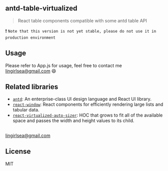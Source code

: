 ## antd-table-virtualized
> React table components compatible with some antd table API

❗️ `Note that this version is not yet stable, please do not use it in production environment`


## Usage

Please refer to App.js for usage, feel free to contact me <lingirlsea@gmail.com> :smile:


## Related libraries

* [`antd`](https://www.npmjs.com/package/antd): An enterprise-class UI design language and React UI library.
* [`react-window`](https://www.npmjs.com/package/react-window): React components for efficiently rendering large lists and tabular data.
* [`react-virtualized-auto-sizer`](https://npmjs.com/package/react-virtualized-auto-sizer): HOC that grows to fit all of the available space and passes the width and height values to its child.


## 

lingirlsea@gmail.com
## License

MIT
